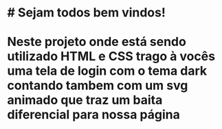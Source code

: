 <h1 align="left"># Sejam todos bem vindos!<br><br>Neste projeto onde está sendo utilizado HTML e CSS trago à vocês uma tela de login com o tema dark contando tambem com um svg animado que traz um baita diferencial para nossa página</h1>

###